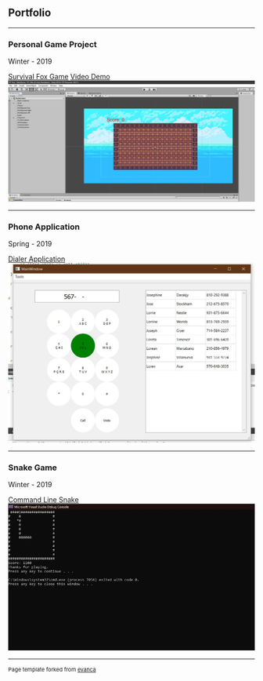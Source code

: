 ## Portfolio

---

### Personal Game Project
Winter - 2019

[Survival Fox Game](/sample_page)
<a href="https://youtu.be/OY99J-FbXdY" target=_blank> Video Demo </a>
<img src="images/SurvivalSC.JPG?raw=true"/>

---

### Phone Application
Spring - 2019

[Dialer Application](/sample_page)
<img src="images/phone.JPG?raw=true"/>

---

### Snake Game
Winter - 2019

[Command Line Snake](/sample_page)
<img src="images/Snake.JPG?raw=true"/>

---

<p style="font-size:11px">Page template forked from <a href="https://github.com/evanca/quick-portfolio">evanca</a></p>
<!-- Remove above link if you don't want to attibute -->
